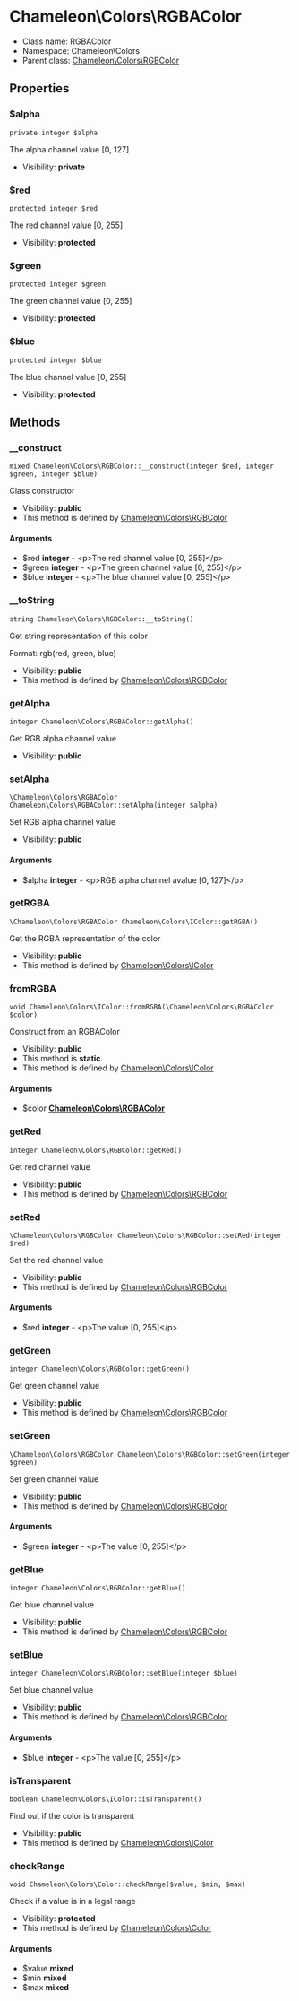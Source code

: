 Chameleon\Colors\RGBAColor
===============






* Class name: RGBAColor
* Namespace: Chameleon\Colors
* Parent class: [Chameleon\Colors\RGBColor](Chameleon-Colors-RGBColor.md)





Properties
----------


### $alpha

    private integer $alpha

The alpha channel value [0, 127]



* Visibility: **private**


### $red

    protected integer $red

The red channel value [0, 255]



* Visibility: **protected**


### $green

    protected integer $green

The green channel value [0, 255]



* Visibility: **protected**


### $blue

    protected integer $blue

The blue channel value [0, 255]



* Visibility: **protected**


Methods
-------


### __construct

    mixed Chameleon\Colors\RGBColor::__construct(integer $red, integer $green, integer $blue)

Class constructor



* Visibility: **public**
* This method is defined by [Chameleon\Colors\RGBColor](Chameleon-Colors-RGBColor.md)


#### Arguments
* $red **integer** - &lt;p&gt;The red channel value [0, 255]&lt;/p&gt;
* $green **integer** - &lt;p&gt;The green channel value [0, 255]&lt;/p&gt;
* $blue **integer** - &lt;p&gt;The blue channel value [0, 255]&lt;/p&gt;



### __toString

    string Chameleon\Colors\RGBColor::__toString()

Get string representation of this color

Format: rgb(red, green, blue)

* Visibility: **public**
* This method is defined by [Chameleon\Colors\RGBColor](Chameleon-Colors-RGBColor.md)




### getAlpha

    integer Chameleon\Colors\RGBAColor::getAlpha()

Get RGB alpha channel value



* Visibility: **public**




### setAlpha

    \Chameleon\Colors\RGBAColor Chameleon\Colors\RGBAColor::setAlpha(integer $alpha)

Set RGB alpha channel value



* Visibility: **public**


#### Arguments
* $alpha **integer** - &lt;p&gt;RGB alpha channel avalue [0, 127]&lt;/p&gt;



### getRGBA

    \Chameleon\Colors\RGBAColor Chameleon\Colors\IColor::getRGBA()

Get the RGBA representation of the color



* Visibility: **public**
* This method is defined by [Chameleon\Colors\IColor](Chameleon-Colors-IColor.md)




### fromRGBA

    void Chameleon\Colors\IColor::fromRGBA(\Chameleon\Colors\RGBAColor $color)

Construct from an RGBAColor



* Visibility: **public**
* This method is **static**.
* This method is defined by [Chameleon\Colors\IColor](Chameleon-Colors-IColor.md)


#### Arguments
* $color **[Chameleon\Colors\RGBAColor](Chameleon-Colors-RGBAColor.md)**



### getRed

    integer Chameleon\Colors\RGBColor::getRed()

Get red channel value



* Visibility: **public**
* This method is defined by [Chameleon\Colors\RGBColor](Chameleon-Colors-RGBColor.md)




### setRed

    \Chameleon\Colors\RGBColor Chameleon\Colors\RGBColor::setRed(integer $red)

Set the red channel value



* Visibility: **public**
* This method is defined by [Chameleon\Colors\RGBColor](Chameleon-Colors-RGBColor.md)


#### Arguments
* $red **integer** - &lt;p&gt;The value [0, 255]&lt;/p&gt;



### getGreen

    integer Chameleon\Colors\RGBColor::getGreen()

Get green channel value



* Visibility: **public**
* This method is defined by [Chameleon\Colors\RGBColor](Chameleon-Colors-RGBColor.md)




### setGreen

    \Chameleon\Colors\RGBColor Chameleon\Colors\RGBColor::setGreen(integer $green)

Set green channel value



* Visibility: **public**
* This method is defined by [Chameleon\Colors\RGBColor](Chameleon-Colors-RGBColor.md)


#### Arguments
* $green **integer** - &lt;p&gt;The value [0, 255]&lt;/p&gt;



### getBlue

    integer Chameleon\Colors\RGBColor::getBlue()

Get blue channel value



* Visibility: **public**
* This method is defined by [Chameleon\Colors\RGBColor](Chameleon-Colors-RGBColor.md)




### setBlue

    integer Chameleon\Colors\RGBColor::setBlue(integer $blue)

Set blue channel value



* Visibility: **public**
* This method is defined by [Chameleon\Colors\RGBColor](Chameleon-Colors-RGBColor.md)


#### Arguments
* $blue **integer** - &lt;p&gt;The value [0, 255]&lt;/p&gt;



### isTransparent

    boolean Chameleon\Colors\IColor::isTransparent()

Find out if the color is transparent



* Visibility: **public**
* This method is defined by [Chameleon\Colors\IColor](Chameleon-Colors-IColor.md)




### checkRange

    void Chameleon\Colors\Color::checkRange($value, $min, $max)

Check if a value is in a legal range



* Visibility: **protected**
* This method is defined by [Chameleon\Colors\Color](Chameleon-Colors-Color.md)


#### Arguments
* $value **mixed**
* $min **mixed**
* $max **mixed**


